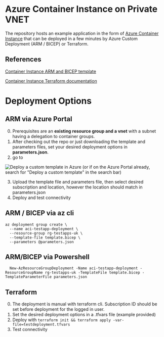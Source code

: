 # Azure Container Instance on Private VNET

The repository hosts an example application in the form of [Azure Container Instance](https://docs.microsoft.com/en-us/azure/container-instances/) that can be deployed in a few minutes by Azure Custom Deployment (ARM / BICEP) or Terraform.

## References
  
[Container Instance ARM and BICEP template](https://docs.microsoft.com/en-us/azure/templates/microsoft.containerinstance/containergroups?tabs=json)

[Container Instance Terraform documentation](https://registry.terraform.io/providers/hashicorp/azurerm/latest/docs/resources/container_group)

# Deployment Options

## ARM via Azure Portal

0) Prerequisites are an **existing resource group and a vnet** with a subnet having a delegation to container groups.
1) After checking out the repo or just downloading the template and parameters files, set your desired deployment options in **parameters.json**.  
2) go to  
  
![Deploy a custom template in Azure](https://aka.ms/deploytoazurebutton)  (or if on the Azure Portal already, search for "Deploy a custom template" in the search bar)

3) Upload the template file and parameters file, then select desired subscription and location, however the location should match in  parameters.json
4) Deploy and test connectivity

## ARM / BICEP via az cli

```
az deployment group create \
  --name aci-testapp-deployment \
  --resource-group rg-testapps-uk \
  --template-file template.bicep \
  --parameters @parameters.json
```

  ## ARM/BICEP via Powershell

```
  New-AzResourceGroupDeployment -Name aci-testapp-deployment -ResourceGroupName rg-testapps-uk -TemplateFile template.bicep -TemplateParameterFile parameters.json
```

## Terraform

0) The deployment is manual with terraform cli. Subscription ID should be set before deployment for the logged in user.  
1) Set the desired deployment options in a .tfvars file (example provided)
2) Deploy with ```terraform init && terraform apply -var-file=testdeployment.tfvars```
3) Test connectivity
